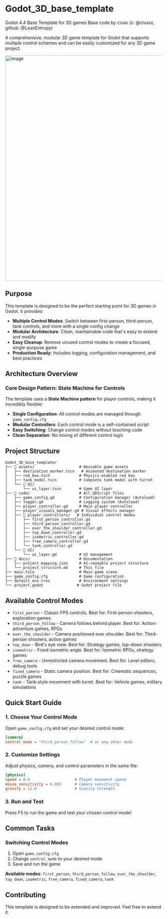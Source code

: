 # Godot_3D_base_template
Godot 4.4 Base Template for 3D games
Base code by civax (x: @civaxo, github: @LeanEntropy)

A comprehensive, modular 3D game template for Godot that supports multiple control schemes and can be easily customized for any 3D game project.

<img width="1280" height="720" alt="image" src="https://github.com/user-attachments/assets/76e1b6d8-41ca-41f4-97af-4f96a5d80af7" />


## Purpose

This template is designed to be the perfect starting point for 3D games in Godot. It provides:

- **Multiple Control Modes**: Switch between first-person, third-person, tank controls, and more with a single config change
- **Modular Architecture**: Clean, maintainable code that's easy to extend and modify
- **Easy Cleanup**: Remove unused control modes to create a focused, single-purpose game
- **Production Ready**: Includes logging, configuration management, and best practices

## Architecture Overview

### Core Design Pattern: State Machine for Controls

The template uses a **State Machine pattern** for player controls, making it incredibly flexible:

- **Single Configuration**: All control modes are managed through `game_config.cfg`
- **Modular Controllers**: Each control mode is a self-contained script
- **Easy Switching**: Change control modes without touching code
- **Clean Separation**: No mixing of different control logic

## Project Structure

```
Godot_3D_base_template/
├── 📁 assets/                    # Reusable game assets
│   ├── destination_marker.tscn   # Animated destination marker
│   ├── red_box.tscn             # Physics-enabled red box
│   ├── tank_model.tscn          # Complete tank model with turret
│   └── 📁 UI/
│       └── ui_layer.tscn        # Game UI layer
├── 📁 code/                      # All GDScript files
│   ├── game_config.gd           # Configuration manager (Autoload)
│   ├── logger.gd                # Logging system (Autoload)
│   ├── player_controller.gd     # Main player controller
│   ├── player_visuals_manager.gd # Visual effects manager
│   ├── 📁 player_controllers/   # Individual control modes
│   │   ├── first_person_controller.gd
│   │   ├── third_person_controller.gd
│   │   ├── over_the_shoulder_controller.gd
│   │   ├── top_down_controller.gd
│   │   ├── isometric_controller.gd
│   │   ├── free_camera_controller.gd
│   │   └── tank_controller.gd
│   └── 📁 UI/
│       └── ui_layer.gd          # UI management
├── 📁 docs/                      # Documentation
│   ├── project_mapping.json     # AI-readable project structure
│   └── project_structure.md     # This file
├── main.tscn                    # Main game scene
├── game_config.cfg              # Game configuration
├── default_env.tres             # Environment settings
└── project.godot               # Godot project file
```

## Available Control Modes

- `first_person` - Classic FPS controls. Best for: First-person shooters, exploration games
- `third_person_follow` - Camera follows behind player. Best for: Action-adventure games, RPGs
- `over_the_shoulder` - Camera positioned over shoulder. Best for: Third-person shooters, action games
- `top_down` - Bird's eye view. Best for: Strategy games, top-down shooters
- `isometric` - Fixed isometric angle. Best for: Isometric RPGs, strategy games
- `free_camera` - Unrestricted camera movement. Best for: Level editors, debug tools
- `fixed_camera` - Static camera position. Best for: Cinematic sequences, puzzle games
- `tank` - Tank-style movement with turret. Best for: Vehicle games, military simulations

## Quick Start Guide

### 1. Choose Your Control Mode

Open `game_config.cfg` and set your desired control mode:

```ini
[camera]
control_mode = "third_person_follow"  # or any other mode
```

### 2. Customize Settings

Adjust physics, camera, and control parameters in the same file:

```ini
[physics]
speed = 8.0                    # Player movement speed
mouse_sensitivity = 0.003      # Camera sensitivity
gravity = 12.0                 # Gravity strength
```

### 3. Run and Test

Press F5 to run the game and test your chosen control mode!

## Common Tasks

### Switching Control Modes

1. Open `game_config.cfg`
2. Change `control_mode` to your desired mode
3. Save and run the game

**Available modes**: `first_person`, `third_person_follow`, `over_the_shoulder`, `top_down`, `isometric`, `free_camera`, `fixed_camera`, `tank`


## Contributing

This template is designed to be extended and improved. Feel free to extend it.
